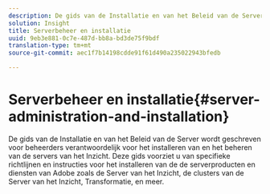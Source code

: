 ```yaml
---
description: De gids van de Installatie en van het Beleid van de Server wordt geschreven voor beheerders verantwoordelijk voor het installeren van en het beheren van de servers van het Inzicht. Deze gids voorziet u van specifieke richtlijnen en instructies voor het installeren van de de serverproducten en diensten van Adobe zoals de Server van het Inzicht, de clusters van de Server van het Inzicht, Transformatie, en meer.
solution: Insight
title: Serverbeheer en installatie
uuid: 9eb3e881-0c7e-487d-bb8a-bd3de75f9bdf
translation-type: tm+mt
source-git-commit: aec1f7b14198cdde91f61d490a235022943bfedb

---
```



# Serverbeheer en installatie{#server-administration-and-installation}

De gids van de Installatie en van het Beleid van de Server wordt geschreven voor beheerders verantwoordelijk voor het installeren van en het beheren van de servers van het Inzicht. Deze gids voorziet u van specifieke richtlijnen en instructies voor het installeren van de de serverproducten en diensten van Adobe zoals de Server van het Inzicht, de clusters van de Server van het Inzicht, Transformatie, en meer.

